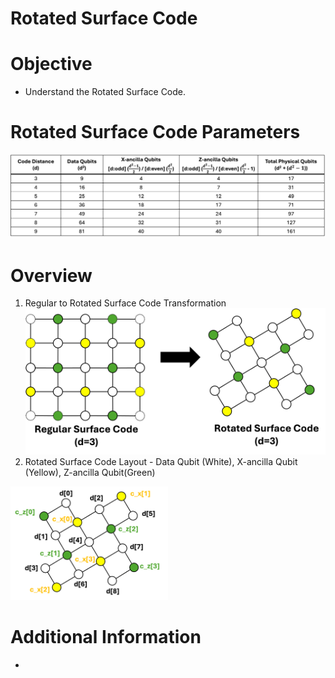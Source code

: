 # Rotated Surface Code

# Objective
- Understand the Rotated Surface Code.

# Rotated Surface Code Parameters
![Rotated_Surface_Code_Parameters](images/Rotated_Surface_Code_Parameters.png)

# Overview
1) Regular to Rotated Surface Code Transformation
![Regular_Rotated_Surface_Code](images/Regular_Rotated_Surface_Code.png)
2) Rotated Surface Code Layout - Data Qubit (White), X-ancilla Qubit (Yellow), Z-ancilla Qubit(Green)
<img src="images/Rotated_Surface_Code.png" alt="Rotated_Surface_Code" width="50%">

# Additional Information
- 